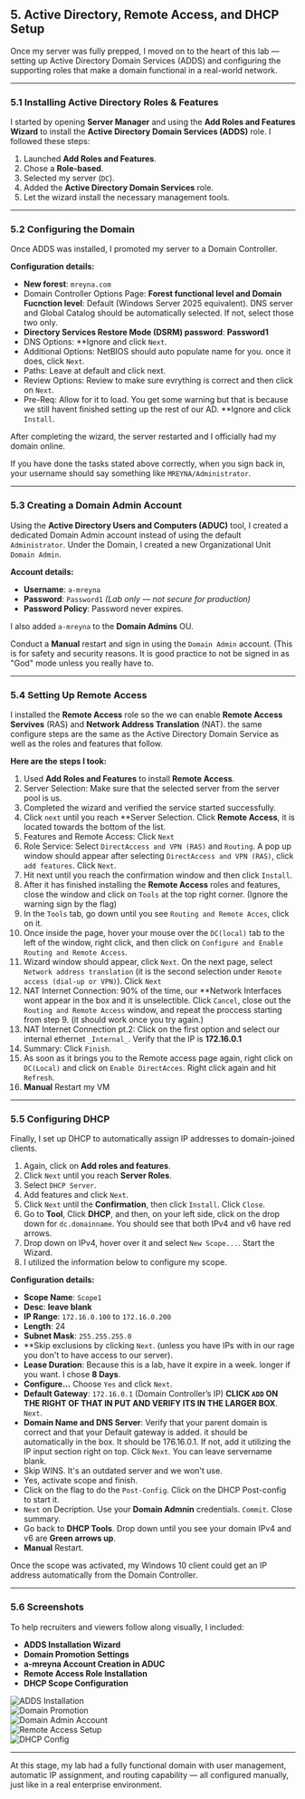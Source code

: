 ## 5. Active Directory, Remote Access, and DHCP Setup

Once my server was fully prepped, I moved on to the heart of this lab — setting up Active Directory Domain Services (ADDS) and configuring the supporting roles that make a domain functional in a real-world network.

---

### 5.1 Installing Active Directory Roles & Features
I started by opening **Server Manager** and using the **Add Roles and Features Wizard** to install the **Active Directory Domain Services (ADDS)** role. I followed these steps:

1. Launched **Add Roles and Features**.
2. Chose a **Role-based**.
3. Selected my server (`DC`).
4. Added the **Active Directory Domain Services** role.
5. Let the wizard install the necessary management tools.

---

### 5.2 Configuring the Domain
Once ADDS was installed, I promoted my server to a Domain Controller.

**Configuration details:**
- **New forest**: `mreyna.com`
- Domain Controller Options Page: **Forest functional level and Domain Fucnction level**: Default (Windows Server 2025 equivalent). DNS server and Global Catalog should be automatically selected. If not, select those two only. 
- **Directory Services Restore Mode (DSRM) password**: **Password1**
- DNS Options: **Ignore and click `Next`.
- Additional Options: NetBIOS should auto populate name for you. once it does, click `Next`.
- Paths: Leave at default and click next.
- Review Options: Review to make sure evrything is correct and then click on `Next`.
- Pre-Req: Allow for it to load. You get some warning but that is because we still havent finished setting up the rest of our AD. **Ignore and click `Install`.

After completing the wizard, the server restarted and I officially had my domain online.

If you have done the tasks stated above correctly, when you sign back in, your username should say something like `MREYNA/Administrator`.

---

### 5.3 Creating a Domain Admin Account
Using the **Active Directory Users and Computers (ADUC)** tool, I created a dedicated Domain Admin account instead of using the default `Administrator`. Under the Domain, I created a new Organizational Unit `Domain Admin`.

**Account details:**
- **Username**: `a-mreyna`
- **Password**: `Password1` *(Lab only — not secure for production)*
- **Password Policy**: Password never expires.

I also added `a-mreyna` to the **Domain Admins** OU. 

Conduct a **Manual** restart and sign in using the `Domain Admin` account. (This is for safety and security reasons. It is good practice to not be signed in as "God" mode unless you really have to. 

---

### 5.4 Setting Up Remote Access
I installed the **Remote Access** role so the we can enable **Remote Access Servives** (RAS) and **Network Address Translation** (NAT). the same configure steps are the same as the Active Directory Domain Service as well as the roles and features that follow.

**Here are the steps I took:**
1. Used **Add Roles and Features** to install **Remote Access**.
2. Server Selection: Make sure that the selected server from the server pool is us. 
3. Completed the wizard and verified the service started successfully.
4. Click `next` until you reach **Server Selection. Click **Remote Access**, it is located towards the bottom of the list.
5. Features and Remote Access: Click `Next`
6. Role Service: Select `DirectAccess and VPN (RAS)` and `Routing`. A pop up window should appear after selecting `DirectAccess and VPN (RAS)`, click `add features`. Click `Next`.
7. Hit next until you reach the confirmation window and then click `Install`.
8. After it has finished installing the **Remote Access** roles and features, close the window and click on `Tools` at the top right corner. (Ignore the warning sign by the flag)
9. In the `Tools` tab, go down until you see `Routing and Remote Acces`, click on it.
10. Once inside the page, hover your mouse over the `DC(local)` tab to the left of the window, right click, and then click on `Configure and Enable Routing and Remote Access`.
11. Wizard window should appear, click `Next`. On the next page, select `Network address translation` (it is the second selection under `Remote access (dial-up or VPN)`). Click `Next`
12. NAT Internet Connection: 90% of the time, our **Network Interfaces wont appear in the box and it is unselectible. Click `Cancel`, close out the `Routing and Remote Access` window, and repeat the proccess starting from step 9. (it should work once you try again.)
13. NAT Internet Connection pt.2: Click on the first option and select our internal ethernet `_Internal_`. Verify that the IP is **172.16.0.1**
14. Summary: Click `Finish`.
15. As soon as it brings you to the Remote access page again, right click on `DC(Local)` and click on `Enable DirectAcces`. Right click again and hit `Refresh`.
16. **Manual** Restart my VM
---

### 5.5 Configuring DHCP
Finally, I set up DHCP to automatically assign IP addresses to domain-joined clients.

1. Again, click on **Add roles and features**.
2. Click `Next` until you reach **Server Roles**.
3. Select `DHCP Server`.
4. Add features and click `Next`.
5. Click `Next` until the **Confirmation**, then click `Install`. Click `Close`. 
6. Go to **Tool**, Click **DHCP**, and then, on your left side, click on the drop down for `dc.domainname`. You should see that both IPv4 and v6 have red arrows.
7. Drop down on IPv4, hover over it and select `New Scope...`. Start the Wizard.
8. I utilized the information below to configure my scope.  

**Configuration details:**
- **Scope Name**: `Scope1`
- **Desc**: **leave blank**
- **IP Range**: `172.16.0.100` to `172.16.0.200`
- **Length**: 24
- **Subnet Mask**: `255.255.255.0`
- **Skip exclusions by clicking `Next`. (unless you have IPs with in our rage you don't to have access to our server).
- **Lease Duration**: Because this is a lab, have it expire in a week. longer if you want. I chose **8 Days**.
- **Configure...** Choose `Yes` and click `Next`. 
- **Default Gateway**: `172.16.0.1` (Domain Controller’s IP) **CLICK `ADD` ON THE RIGHT OF THAT IN PUT AND VERIFY ITS IN THE LARGER BOX**. `Next`.
- **Domain Name and DNS Server**: Verify that your parent domain is correct and that your Default gateway is added. it should be automatically in the box. It should be 176.16.0.1. If not, add it utilizing the IP input section right on top. Click `Next`. You can leave servername blank.
- Skip WINS. It's an outdated server and we won't use.
- Yes, activate scope and finish.
- Click on the flag to do the `Post-Config`. Click on the DHCP Post-config to start it.
- `Next` on Decription. Use your **Domain Admnin** credentials. `Commit`. Close summary.
- Go back to **DHCP Tools**. Drop down until you see your domain IPv4 and v6 are **Green arrows up**.
- **Manual** Restart. 

Once the scope was activated, my Windows 10 client could get an IP address automatically from the Domain Controller.

---

### 5.6 Screenshots
To help recruiters and viewers follow along visually, I included:
- **ADDS Installation Wizard**
- **Domain Promotion Settings**
- **a-mreyna Account Creation in ADUC**
- **Remote Access Role Installation**
- **DHCP Scope Configuration**

![ADDS Installation](../images/adds-installation.png)  
![Domain Promotion](../images/domain-promotion.png)  
![Domain Admin Account](../images/domain-admin.png)  
![Remote Access Setup](../images/remote-access.png)  
![DHCP Config](../images/dhcp-config.png)

---

At this stage, my lab had a fully functional domain with user management, automatic IP assignment, and routing capability — all configured manually, just like in a real enterprise environment.
